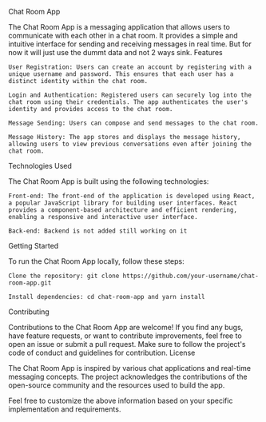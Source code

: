 Chat Room App

The Chat Room App is a messaging application that allows users to communicate with each other in a chat room. It provides a simple and intuitive interface for sending and receiving messages in real time. But for now it will just use the dummt data and not 2 ways sink.
Features


    User Registration: Users can create an account by registering with a unique username and password. This ensures that each user has a distinct identity within the chat room.

    Login and Authentication: Registered users can securely log into the chat room using their credentials. The app authenticates the user's identity and provides access to the chat room.

    Message Sending: Users can compose and send messages to the chat room.

    Message History: The app stores and displays the message history, allowing users to view previous conversations even after joining the chat room.

Technologies Used

The Chat Room App is built using the following technologies:

    Front-end: The front-end of the application is developed using React, a popular JavaScript library for building user interfaces. React provides a component-based architecture and efficient rendering, enabling a responsive and interactive user interface.

    Back-end: Backend is not added still working on it


Getting Started

To run the Chat Room App locally, follow these steps:

    Clone the repository: git clone https://github.com/your-username/chat-room-app.git

    Install dependencies: cd chat-room-app and yarn install


Contributing

Contributions to the Chat Room App are welcome! If you find any bugs, have feature requests, or want to contribute improvements, feel free to open an issue or submit a pull request. Make sure to follow the project's code of conduct and guidelines for contribution.
License


The Chat Room App is inspired by various chat applications and real-time messaging concepts. The project acknowledges the contributions of the open-source community and the resources used to build the app.

Feel free to customize the above information based on your specific implementation and requirements.
